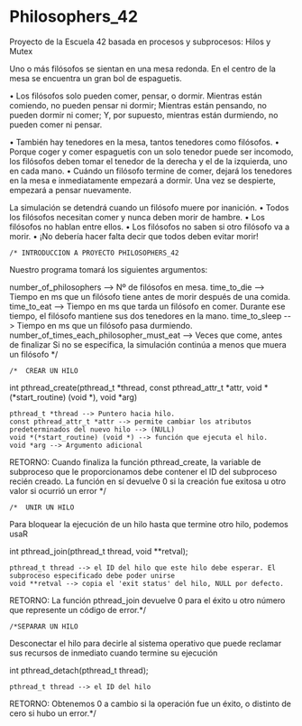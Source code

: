 # Philosophers_42
Proyecto de la Escuela 42 basada en procesos y subprocesos: Hilos y Mutex

Uno o más filósofos se sientan en una mesa redonda. En el centro de la mesa se encuentra un gran bol de espaguetis.
 
  • Los filósofos solo pueden comer, pensar, o dormir.
Mientras están comiendo, no pueden pensar ni dormir;
Mientras están pensando, no pueden dormir ni comer;
Y, por supuesto, mientras están durmiendo, no pueden comer ni pensar.

  • También hay tenedores en la mesa, tantos tenedores como filósofos.
  • Porque coger y comer espaguetis con un solo tenedor puede ser incomodo, los filósofos deben tomar el tenedor de la derecha y el de la izquierda, uno en cada mano.
  • Cuándo un filósofo termine de comer, dejará los tenedores en la mesa e inmediatamente empezará a dormir. Una vez se despierte, empezará a pensar nuevamente.

La simulación se detendrá cuando un filósofo muere por inanición.
  • Todos los filósofos necesitan comer y nunca deben morir de hambre.
  • Los filósofos no hablan entre ellos.
  • Los filósofos no saben si otro filósofo va a morir.
  • ¡No debería hacer falta decir que todos deben evitar morir!




    /* INTRODUCCION A PROYECTO PHILOSOPHERS_42 
Nuestro programa tomará los siguientes argumentos:

number_of_philosophers --> Nº de filósofos en mesa.
time_to_die --> Tiempo en ms que un filósofo tiene antes de morir después de una comida.
time_to_eat --> Tiempo en ms que tarda un filósofo en comer. Durante ese tiempo, el filósofo mantiene sus dos tenedores en la mano.
time_to_sleep --> Tiempo en ms que un filósofo pasa durmiendo.
number_of_times_each_philosopher_must_eat --> Veces que come, antes de finalizar
    Si no se especifica, la simulación continúa a menos que muera un filósofo */



    /*  CREAR UN HILO

int pthread_create(pthread_t *thread, const pthread_attr_t *attr, void *(*start_routine) (void *), void *arg)

    pthread_t *thread --> Puntero hacia hilo.
    const pthread_attr_t *attr --> permite cambiar los atributos predeterminados del nuevo hilo --> (NULL)
    void *(*start_routine) (void *) --> función que ejecuta el hilo.
    void *arg --> Argumento adicional

RETORNO:
Cuando finaliza la función  pthread_create, la variable de subproceso que le proporcionamos debe contener el ID del subproceso recién creado. 
La función en sí devuelve 0 si la creación fue exitosa u otro valor si ocurrió un error */



    /*  UNIR UN HILO
Para bloquear la ejecución de un hilo hasta que termine otro hilo, podemos usaR

int pthread_join(pthread_t thread, void **retval);

    pthread_t thread --> el ID del hilo que este hilo debe esperar. El subproceso especificado debe poder unirse
    void **retval --> copia el 'exit status' del hilo, NULL por defecto.

RETORNO:
La función pthread_join devuelve 0 para el éxito u otro número que represente un código de error.*/



    /*SEPARAR UN HILO
Desconectar el hilo para decirle al sistema operativo que puede reclamar sus recursos de inmediato cuando termine su ejecución

int pthread_detach(pthread_t thread);

    pthread_t thread --> el ID del hilo 

RETORNO:
    Obtenemos 0 a cambio si la operación fue un éxito, o distinto de cero si hubo un error.*/

